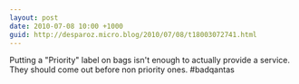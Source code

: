 ```yaml
---
layout: post
date: 2010-07-08 10:00 +1000
guid: http://desparoz.micro.blog/2010/07/08/t18003072741.html
---
```

Putting a "Priority" label on bags isn't enough to actually provide a service. They should come out before non priority ones. #badqantas
